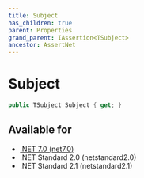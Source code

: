 ```yaml
---
title: Subject
has_children: true
parent: Properties
grand_parent: IAssertion<TSubject>
ancestor: AssertNet
---
```

# Subject

```csharp
public TSubject Subject { get; }
```



## Available for
- [.NET 7.0 (net7.0)](https://versionsof.net/core/7.0/)
- .NET Standard 2.0 (netstandard2.0)
- .NET Standard 2.1 (netstandard2.1)
